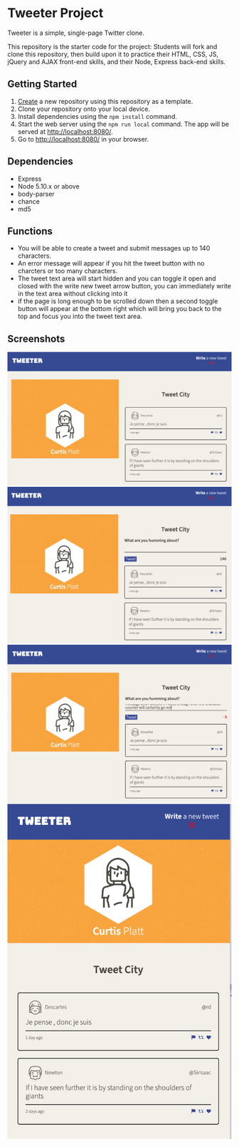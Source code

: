 # Tweeter Project

Tweeter is a simple, single-page Twitter clone.

This repository is the starter code for the project: Students will fork and clone this repository, then build upon it to practice their HTML, CSS, JS, jQuery and AJAX front-end skills, and their Node, Express back-end skills.

## Getting Started

1. [Create](https://docs.github.com/en/repositories/creating-and-managing-repositories/creating-a-repository-from-a-template) a new repository using this repository as a template.
2. Clone your repository onto your local device.
3. Install dependencies using the `npm install` command.
3. Start the web server using the `npm run local` command. The app will be served at <http://localhost:8080/>.
4. Go to <http://localhost:8080/> in your browser.

## Dependencies

- Express
- Node 5.10.x or above
- body-parser
- chance
- md5

## Functions

- You will be able to create a tweet and submit messages up to 140 characters.
- An error message will appear if you hit the tweet button with no charcters or too many characters.
- The tweet text area will start hidden and you can toggle it open and closed with the write new tweet arrow button, you can immediately write in the text area without clicking into it
- if the page is long enough to be scrolled down then a second toggle button will appear at the bottom right which will bring you back to the top and focus you into the tweet text area.

## Screenshots

!["Screenshot of Homepage"](https://github.com/curtiskelowna/tweeter/blob/master/docs/tweeter-homepage.png?raw=true)
!["Screenshot of text area"](https://github.com/curtiskelowna/tweeter/blob/master/docs/tweeter-text-area.png?raw=true)
!["Screenshot of red character counter"](https://github.com/curtiskelowna/tweeter/blob/master/docs/tweeter-character-counter-red.png?raw=true)
!["Screenshot of scroll-to-top button"](https://github.com/curtiskelowna/tweeter/blob/master/docs/tweeter-scroll-to-top.png?raw=true)